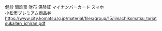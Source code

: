 健診 問診票 財布 保険証 マイナンバーカード スマホ  
小松市プレミアム商品券  
https://www.city.komatsu.lg.jp/material/files/group/15/iimachikomatsu_toriatsukaiten_ichiran.pdf